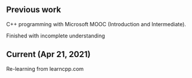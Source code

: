 ## Previous work
C++ programming with Microsoft MOOC (Introduction and Intermediate).

Finished with incomplete understanding

## Current (Apr 21, 2021)
Re-learning from learncpp.com
